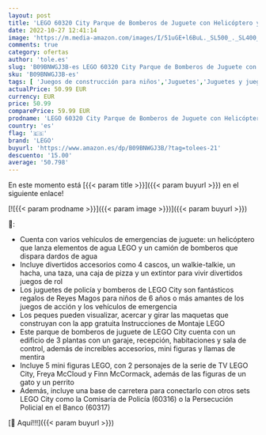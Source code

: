 ```yaml
---
layout: post
title: 'LEGO 60320 City Parque de Bomberos de Juguete con Helicóptero y Camión para Construir  Mini Figuras  Perrito y Gatito   Reyes Magos'
date: 2022-10-27 12:41:14
image: 'https://m.media-amazon.com/images/I/51uGE+l6BuL._SL500_._SL400_.jpg'
comments: true
category: ofertas
author: 'tole.es'
slug: 'B09BNWGJ3B-es LEGO 60320 City Parque de Bomberos de Juguete con...'
sku: 'B09BNWGJ3B-es'
tags: [ 'Juegos de construcción para niños','Juguetes','Juguetes y juegos','Sets de construcción','lego','magos','reyes','🇪🇸', ]
actualPrice: 50.99 EUR
currency: EUR
price: 50.99
comparePrice: 59.99 EUR
prodname: 'LEGO 60320 City Parque de Bomberos de Juguete con Helicóptero y Camión para Construir  Mini Figuras  Perrito y Gatito   Reyes Magos'
country: 'es'
flag: '🇪🇸'
brand: 'LEGO'
buyurl: 'https://www.amazon.es/dp/B09BNWGJ3B/?tag=tolees-21'
descuento: '15.00'
average: '50.798'
---
```


En este momento está [{{< param title >}}]({{< param buyurl >}}) en el siguiente enlace!

[![{{< param prodname >}}]({{< param image >}})]({{< param buyurl >}})

🔎:

- Cuenta con varios vehículos de emergencias de juguete: un helicóptero que lanza elementos de agua LEGO y un camión de bomberos que dispara dardos de agua
- Incluye divertidos accesorios como 4 cascos, un walkie-talkie, un hacha, una taza, una caja de pizza y un extintor para vivir divertidos juegos de rol
- Los juguetes de policía y bomberos de LEGO City son fantásticos regalos de Reyes Magos para niños de 6 años o más amantes de los juegos de acción y los vehículos de emergencia
- Los peques pueden visualizar, acercar y girar las maquetas que construyan con la app gratuita Instrucciones de Montaje LEGO
- Este parque de bomberos de juguete de LEGO City cuenta con un edificio de 3 plantas con un garaje, recepción, habitaciones y sala de control, además de increíbles accesorios, mini figuras y llamas de mentira
- Incluye 5 mini figuras LEGO, con 2 personajes de la serie de TV LEGO City, Freya McCloud y Finn McCormack, además de las figuras de un gato y un perrito
- Además, incluye una base de carretera para conectarlo con otros sets LEGO City como la Comisaría de Policía (60316) o la Persecución Policial en el Banco (60317)

[🛒 Aquí!!!]({{< param buyurl >}})
